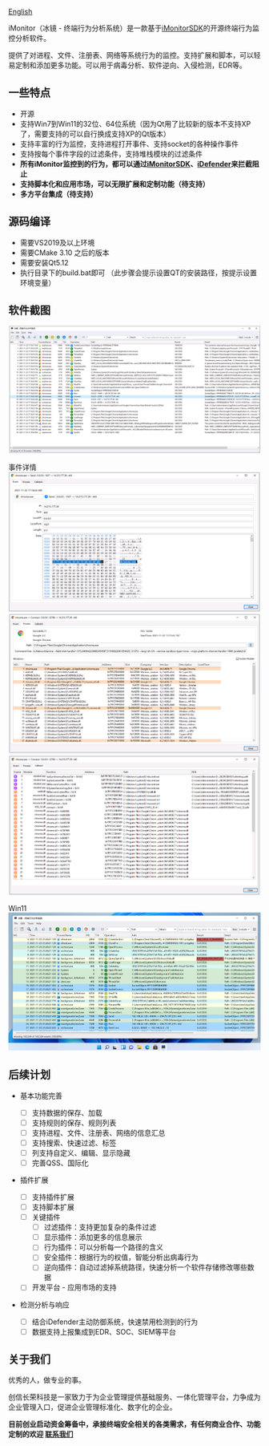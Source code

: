 [English](./README_EN.md) 

iMonitor（冰镜 - 终端行为分析系统）是一款基于[iMonitorSDK](https://github.com/wecooperate/iMonitorSDK)的开源终端行为监控分析软件。

提供了对进程、文件、注册表、网络等系统行为的监控。支持扩展和脚本，可以轻易定制和添加更多功能。可以用于病毒分析、软件逆向、入侵检测，EDR等。

## 一些特点

-   开源
-   支持Win7到Win11的32位、64位系统（因为Qt用了比较新的版本不支持XP了，需要支持的可以自行换成支持XP的Qt版本）
-   支持丰富的行为监控，支持进程打开事件、支持socket的各种操作事件
-   支持按每个事件字段的过滤条件，支持堆栈模块的过滤条件
-   **所有iMonitor监控到的行为，都可以通过[iMonitorSDK](https://github.com/wecooperate/iMonitorSDK)、[iDefender](https://github.com/wecooperate/iDefender)来拦截阻止**
-   **支持脚本化和应用市场，可以无限扩展和定制功能（待支持）**
-   **多方平台集成（待支持）**

## 源码编译

-   需要VS2019及以上环境
-   需要CMake 3.10 之后的版本
-   需要安装Qt5.12
-   执行目录下的build.bat即可 （此步骤会提示设置QT的安装路径，按提示设置环境变量）

## 软件截图

![normal](./doc/normal.png)

事件详情
![](./doc/bin.png)
![process](./doc/process.png)
![callstack](./doc/callstack.png)

Win11
![color](./doc/color.png)

## 后续计划

- 基本功能完善

  - [ ] 支持数据的保存、加载
  - [ ] 支持规则的保存、规则列表
  - [ ] 支持进程、文件、注册表、网络的信息汇总
  - [ ] 支持搜索、快速过滤、标签
  - [ ] 列支持自定义、编辑、显示隐藏
  - [ ] 完善QSS、国际化
- 插件扩展

  - [ ] 支持插件扩展
  - [ ] 支持脚本扩展
  - [ ] 关键插件
    - [ ] 过滤插件：支持更加复杂的条件过滤
    - [ ] 显示插件：添加更多的信息展示
    - [ ] 行为插件：可以分析每一个路径的含义
    - [ ] 安全插件：根据行为的权值，智能分析出病毒行为
    - [ ] 逆向插件：自动过滤掉系统路径，快速分析一个软件存储修改哪些数据
  - [ ] 开发平台 - 应用市场的支持
- 检测分析与响应

  - [ ] 结合iDefender主动防御系统，快速禁用检测到的行为
  - [ ] 数据支持上报集成到EDR、SOC、SIEM等平台

## 关于我们

优秀的人，做专业的事。

创信长荣科技是一家致力于为企业管理提供基础服务、一体化管理平台，力争成为企业管理入口，促进企业管理标准化、数字化的企业。



**目前创业启动资金筹备中，承接终端安全相关的各类需求，有任何商业合作、功能定制的欢迎 [联系我们](mailto://iMonitor@qq.com)**
